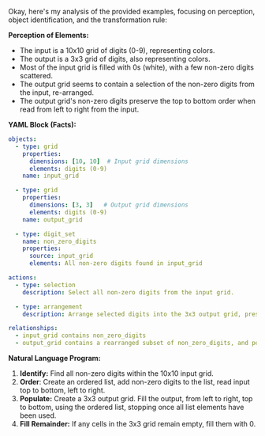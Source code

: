 Okay, here's my analysis of the provided examples, focusing on perception, object identification, and the transformation rule:

**Perception of Elements:**

*   The input is a 10x10 grid of digits (0-9), representing colors.
*   The output is a 3x3 grid of digits, also representing colors.
*   Most of the input grid is filled with 0s (white), with a few non-zero digits scattered.
*   The output grid seems to contain a selection of the non-zero digits from the input, re-arranged.
*	The output grid's non-zero digits preserve the top to bottom order when read from left to right from the input.

**YAML Block (Facts):**


```yaml
objects:
  - type: grid
    properties:
      dimensions: [10, 10]  # Input grid dimensions
      elements: digits (0-9)
    name: input_grid

  - type: grid
    properties:
      dimensions: [3, 3]   # Output grid dimensions
      elements: digits (0-9)
    name: output_grid

  - type: digit_set
    name: non_zero_digits
    properties:
      source: input_grid
      elements: All non-zero digits found in input_grid

actions:
  - type: selection
    description: Select all non-zero digits from the input grid.

  - type: arrangement
    description: Arrange selected digits into the 3x3 output grid, preserving the top-to-bottom then left-to-right order from input, filling the rest with 0.

relationships:
  - input_grid contains non_zero_digits
  - output_grid contains a rearranged subset of non_zero_digits, and potentially zeros.
```


**Natural Language Program:**

1.  **Identify:** Find all non-zero digits within the 10x10 input grid.
2.  **Order**: Create an ordered list, add non-zero digits to the list, read input top to bottom, left to right.
3.  **Populate:** Create a 3x3 output grid. Fill the output, from left to right, top to bottom, using the ordered list, stopping once all list elements have been used.
4.  **Fill Remainder:** If any cells in the 3x3 grid remain empty, fill them with 0.

